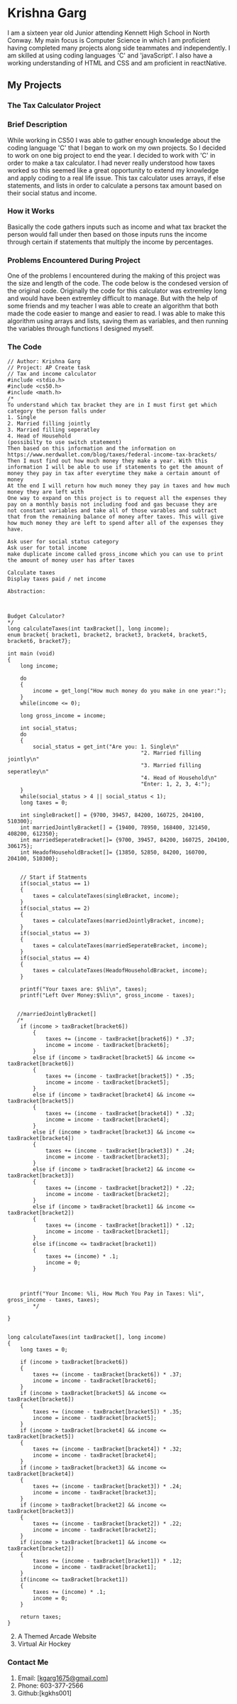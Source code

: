 # Krishna Garg

I am a sixteen year old Junior attending Kennett High School in North Conway. My main focus is Computer Science in which I am proficient having completed many projects along side teammates and independently. I am skilled at using coding languages 'C' and 'javaScript'. I also have a working understanding of HTML and CSS and am proficient in reactNative. 

## My Projects 
### The Tax Calculator Project

### Brief Description
While working in CS50 I was able to gather enough knowledge about the coding language 'C' that I began to work on my own projects. So I decided to work on one big project to end the year.
I decided to work with 'C' in order to make a tax calculator. I had never really understood how taxes worked so this seemed like a great opportunity to extend my knowledge and apply coding
to a real life issue. This tax calculator uses arrays, if else statements, and lists in order to calculate a persons tax amount based on their social status and income. 

### How it Works
Basically the code gathers inputs such as income and what tax bracket the person would fall under then based on those inputs runs the income through certain if statements that multiply the income by percentages. 

### Problems Encountered During Project
One of the problems I encountered during the making of this project was the size and length of the code. The code below is the condesed version of the original code. Originally the code for this calculator was extremley long and would have been extremley difficult to manage. But with the help of some friends and my teacher I was able to create an algorithm that both made the code easier to mange and easier to read. I was able to make this algorithm using arrays and lists, saving them as variables, and then running the variables through functions I designed myself. 



### The Code 
```
// Author: Krishna Garg
// Project: AP Create task
// Tax and income calculator
#include <stdio.h>
#include <cs50.h>
#include <math.h>
/*
To understand which tax bracket they are in I must first get which category the person falls under
1. Single
2. Married filling jointly
3. Married filling seperatley
4. Head of Household
(possibilty to use switch statement)
Then based on this information and the information on https://www.nerdwallet.com/blog/taxes/federal-income-tax-brackets/
Then I must find out how much money they make a year. With this information I will be able to use if statements to get the amount of
money they pay in tax after everytime they make a certain amount of money
At the end I will return how much money they pay in taxes and how much money they are left with
One way to expand on this project is to request all the expenses they pay on a monthly basis not including food and gas becuase they are
not constant variables and take all of those varables and subtract that from the remaining balance of money after taxes. This will give
how much money they are left to spend after all of the expenses they have.

Ask user for social status category
Ask user for total income
make duplicate income called gross_income which you can use to print the amount of money user has after taxes

Calculate taxes
Display taxes paid / net income

Abstraction:



Budget Calculator?
*/
long calculateTaxes(int taxBracket[], long income);
enum bracket{ bracket1, bracket2, bracket3, bracket4, bracket5, bracket6, bracket7};

int main (void)
{
    long income;

    do
    {
        income = get_long("How much money do you make in one year:");
    }
    while(income <= 0);

    long gross_income = income;

    int social_status;
    do
    {
        social_status = get_int("Are you: 1. Single\n"
                                          "2. Married filling jointly\n"
                                          "3. Married filling seperatley\n"
                                          "4. Head of Household\n"
                                          "Enter: 1, 2, 3, 4:");
    }
    while(social_status > 4 || social_status < 1);
    long taxes = 0;

    int singleBracket[] = {9700, 39457, 84200, 160725, 204100, 510300};
    int marriedJointlyBracket[] = {19400, 78950, 168400, 321450, 408200, 612350};
    int marriedSeperateBracket[]= {9700, 39457, 84200, 160725, 204100, 306175};
    int HeadofHouseholdBracket[]= {13850, 52850, 84200, 160700, 204100, 510300};


    // Start if Statments
    if(social_status == 1)
    {
        taxes = calculateTaxes(singleBracket, income);
    }
    if(social_status == 2)
    {
        taxes = calculateTaxes(marriedJointlyBracket, income);
    }
    if(social_status == 3)
    {
        taxes = calculateTaxes(marriedSeperateBracket, income);
    }
    if(social_status == 4)
    {
        taxes = calculateTaxes(HeadofHouseholdBracket, income);
    }

    printf("Your taxes are: $%li\n", taxes);
    printf("Left Over Money:$%li\n", gross_income - taxes);


   //marriedJointlyBracket[]
   /*
    if (income > taxBracket[bracket6])
        {
            taxes += (income - taxBracket[bracket6]) * .37;
            income = income - taxBracket[bracket6];
        }
        else if (income > taxBracket[bracket5] && income <= taxBracket[bracket6])
        {
            taxes += (income - taxBracket[bracket5]) * .35;
            income = income - taxBracket[bracket5];
        }
        else if (income > taxBracket[bracket4] && income <= taxBracket[bracket5])
        {
            taxes += (income - taxBracket[bracket4]) * .32;
            income = income - taxBracket[bracket4];
        }
        else if (income > taxBracket[bracket3] && income <= taxBracket[bracket4])
        {
            taxes += (income - taxBracket[bracket3]) * .24;
            income = income - taxBracket[bracket3];
        }
        else if (income > taxBracket[bracket2] && income <= taxBracket[bracket3])
        {
            taxes += (income - taxBracket[bracket2]) * .22;
            income = income - taxBracket[bracket2];
        }
        else if (income > taxBracket[bracket1] && income <= taxBracket[bracket2])
        {
            taxes += (income - taxBracket[bracket1]) * .12;
            income = income - taxBracket[bracket1];
        }
        else if(income <= taxBracket[bracket1])
        {
            taxes += (income) * .1;
            income = 0;
        }



    printf("Your Income: %li, How Much You Pay in Taxes: %li", gross_income - taxes, taxes);
        */

}


long calculateTaxes(int taxBracket[], long income)
{
    long taxes = 0;

    if (income > taxBracket[bracket6])
    {
        taxes += (income - taxBracket[bracket6]) * .37;
        income = income - taxBracket[bracket6];
    }
    if (income > taxBracket[bracket5] && income <= taxBracket[bracket6])
    {
        taxes += (income - taxBracket[bracket5]) * .35;
        income = income - taxBracket[bracket5];
    }
    if (income > taxBracket[bracket4] && income <= taxBracket[bracket5])
    {
        taxes += (income - taxBracket[bracket4]) * .32;
        income = income - taxBracket[bracket4];
    }
    if (income > taxBracket[bracket3] && income <= taxBracket[bracket4])
    {
        taxes += (income - taxBracket[bracket3]) * .24;
        income = income - taxBracket[bracket3];
    }
    if (income > taxBracket[bracket2] && income <= taxBracket[bracket3])
    {
        taxes += (income - taxBracket[bracket2]) * .22;
        income = income - taxBracket[bracket2];
    }
    if (income > taxBracket[bracket1] && income <= taxBracket[bracket2])
    {
        taxes += (income - taxBracket[bracket1]) * .12;
        income = income - taxBracket[bracket1];
    }
    if(income <= taxBracket[bracket1])
    {
        taxes += (income) * .1;
        income = 0;
    }

    return taxes;
}
```

2. A Themed Arcade Website
3. Virtual Air Hockey


### Contact Me
1. Email: [kgarg1675@gmail.com]
2. Phone: 603-377-2566
3. Github:[kgkhs001]



